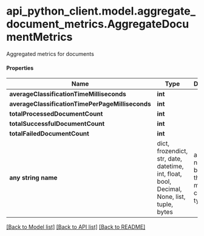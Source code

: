 # api_python_client.model.aggregate_document_metrics.AggregateDocumentMetrics

Aggregated metrics for documents

#### Properties
Name | Type | Description | Notes
------------ | ------------- | ------------- | -------------
**averageClassificationTimeMilliseconds** | **int** |  | [optional] 
**averageClassificationTimePerPageMilliseconds** | **int** |  | [optional] 
**totalProcessedDocumentCount** | **int** |  | [optional] 
**totalSuccessfulDocumentCount** | **int** |  | [optional] 
**totalFailedDocumentCount** | **int** |  | [optional] 
**any string name** | dict, frozendict, str, date, datetime, int, float, bool, Decimal, None, list, tuple, bytes | any string name can be used but the value must be the correct type | [optional]

[[Back to Model list]](../../README.md#documentation-for-models) [[Back to API list]](../../README.md#documentation-for-api-endpoints) [[Back to README]](../../README.md)

